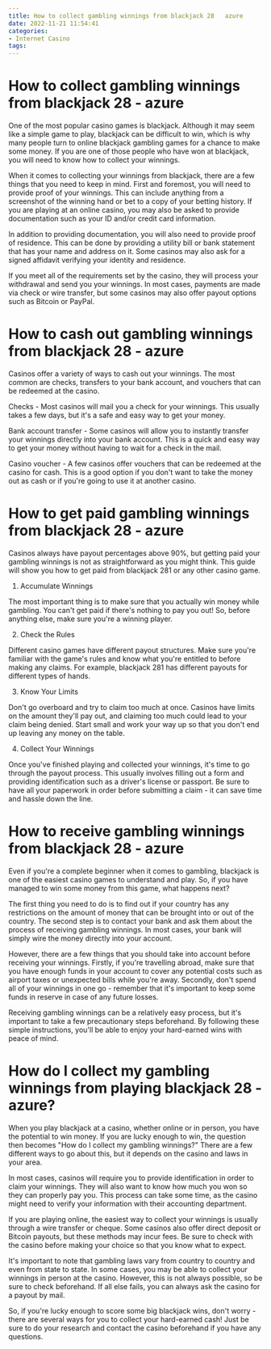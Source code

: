 ```yaml
---
title: How to collect gambling winnings from blackjack 28   azure
date: 2022-11-21 11:54:41
categories:
- Internet Casino
tags:
---
```



#  How to collect gambling winnings from blackjack 28 - azure

One of the most popular casino games is blackjack. Although it may seem like a simple game to play, blackjack can be difficult to win, which is why many people turn to online blackjack gambling games for a chance to make some money. If you are one of those people who have won at blackjack, you will need to know how to collect your winnings.

When it comes to collecting your winnings from blackjack, there are a few things that you need to keep in mind. First and foremost, you will need to provide proof of your winnings. This can include anything from a screenshot of the winning hand or bet to a copy of your betting history. If you are playing at an online casino, you may also be asked to provide documentation such as your ID and/or credit card information.

In addition to providing documentation, you will also need to provide proof of residence. This can be done by providing a utility bill or bank statement that has your name and address on it. Some casinos may also ask for a signed affidavit verifying your identity and residence.

If you meet all of the requirements set by the casino, they will process your withdrawal and send you your winnings. In most cases, payments are made via check or wire transfer, but some casinos may also offer payout options such as Bitcoin or PayPal.

#  How to cash out gambling winnings from blackjack 28 - azure

Casinos offer a variety of ways to cash out your winnings. The most common are checks, transfers to your bank account, and vouchers that can be redeemed at the casino.

Checks - Most casinos will mail you a check for your winnings. This usually takes a few days, but it's a safe and easy way to get your money.

Bank account transfer - Some casinos will allow you to instantly transfer your winnings directly into your bank account. This is a quick and easy way to get your money without having to wait for a check in the mail.

Casino voucher - A few casinos offer vouchers that can be redeemed at the casino for cash. This is a good option if you don't want to take the money out as cash or if you're going to use it at another casino.

#  How to get paid gambling winnings from blackjack 28 - azure

Casinos always have payout percentages above 90%, but getting paid your gambling winnings is not as straightforward as you might think. This guide will show you how to get paid from blackjack 281 or any other casino game.

1. Accumulate Winnings

The most important thing is to make sure that you actually win money while gambling. You can't get paid if there's nothing to pay you out! So, before anything else, make sure you're a winning player.

2. Check the Rules

Different casino games have different payout structures. Make sure you're familiar with the game's rules and know what you're entitled to before making any claims. For example, blackjack 281 has different payouts for different types of hands.

3. Know Your Limits

Don't go overboard and try to claim too much at once. Casinos have limits on the amount they'll pay out, and claiming too much could lead to your claim being denied. Start small and work your way up so that you don't end up leaving any money on the table.

4. Collect Your Winnings

Once you've finished playing and collected your winnings, it's time to go through the payout process. This usually involves filling out a form and providing identification such as a driver's license or passport. Be sure to have all your paperwork in order before submitting a claim - it can save time and hassle down the line.

#  How to receive gambling winnings from blackjack 28 - azure

Even if you're a complete beginner when it comes to gambling, blackjack is one of the easiest casino games to understand and play. So, if you have managed to win some money from this game, what happens next?

The first thing you need to do is to find out if your country has any restrictions on the amount of money that can be brought into or out of the country. The second step is to contact your bank and ask them about the process of receiving gambling winnings. In most cases, your bank will simply wire the money directly into your account.

However, there are a few things that you should take into account before receiving your winnings. Firstly, if you're travelling abroad, make sure that you have enough funds in your account to cover any potential costs such as airport taxes or unexpected bills while you're away. Secondly, don't spend all of your winnings in one go - remember that it's important to keep some funds in reserve in case of any future losses.

Receiving gambling winnings can be a relatively easy process, but it's important to take a few precautionary steps beforehand. By following these simple instructions, you'll be able to enjoy your hard-earned wins with peace of mind.

#  How do I collect my gambling winnings from playing blackjack 28 - azure?

When you play blackjack at a casino, whether online or in person, you have the potential to win money. If you are lucky enough to win, the question then becomes "How do I collect my gambling winnings?" There are a few different ways to go about this, but it depends on the casino and laws in your area.

In most cases, casinos will require you to provide identification in order to claim your winnings. They will also want to know how much you won so they can properly pay you. This process can take some time, as the casino might need to verify your information with their accounting department.

If you are playing online, the easiest way to collect your winnings is usually through a wire transfer or cheque. Some casinos also offer direct deposit or Bitcoin payouts, but these methods may incur fees. Be sure to check with the casino before making your choice so that you know what to expect.

It's important to note that gambling laws vary from country to country and even from state to state. In some cases, you may be able to collect your winnings in person at the casino. However, this is not always possible, so be sure to check beforehand. If all else fails, you can always ask the casino for a payout by mail.

So, if you're lucky enough to score some big blackjack wins, don't worry - there are several ways for you to collect your hard-earned cash! Just be sure to do your research and contact the casino beforehand if you have any questions.